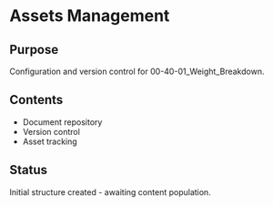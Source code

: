 # Assets Management

## Purpose
Configuration and version control for 00-40-01_Weight_Breakdown.

## Contents
- Document repository
- Version control
- Asset tracking

## Status
Initial structure created - awaiting content population.

